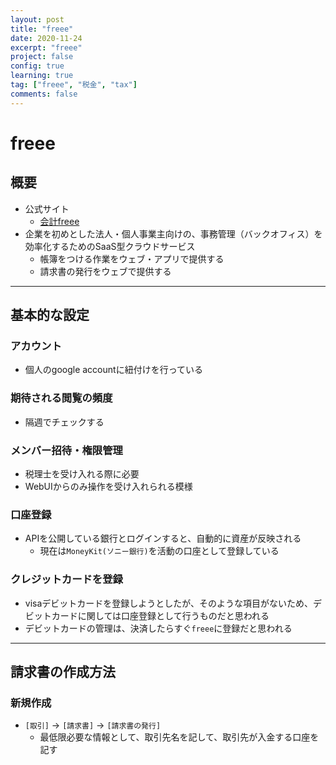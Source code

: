 ```yaml
---
layout: post
title: "freee"
date: 2020-11-24
excerpt: "freee"
project: false
config: true
learning: true
tag: ["freee", "税金", "tax"]
comments: false
---
```


# freee

## 概要
 - 公式サイト
   - [会計freee](https://secure.freee.co.jp/)
 - 企業を初めとした法人・個人事業主向けの、事務管理（バックオフィス）を効率化するためのSaaS型クラウドサービス
   - 帳簿をつける作業をウェブ・アプリで提供する
   - 請求書の発行をウェブで提供する

---

## 基本的な設定

### アカウント
 - 個人のgoogle accountに紐付けを行っている

### 期待される閲覧の頻度
 - 隔週でチェックする

### メンバー招待・権限管理
 - 税理士を受け入れる際に必要
 - WebUIからのみ操作を受け入れられる模様

### 口座登録
 - APIを公開している銀行とログインすると、自動的に資産が反映される
   - 現在は`MoneyKit(ソニー銀行)`を活動の口座として登録している

### クレジットカードを登録
 - visaデビットカードを登録しようとしたが、そのような項目がないため、デビットカードに関しては口座登録として行うものだと思われる
 - デビットカードの管理は、決済したらすぐ`freee`に登録だと思われる

---

## 請求書の作成方法

### 新規作成
 - `[取引]` -> `[請求書]` -> `[請求書の発行]`
   - 最低限必要な情報として、取引先名を記して、取引先が入金する口座を記す

